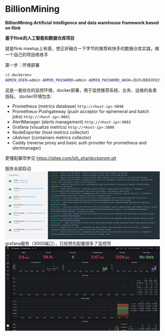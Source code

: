# BillionMining
**BillionMining:Artificial intelligence and data warehouse framework based on flink**

**基于flink的人工智能和数据仓库项目**

就是flink meetup上有感，想正好融合一下字节的推荐和快手的数据仓库实践，做一个自己的项目练练手

第一步：环境部署
```bash
cd dockerenv
ADMIN_USER=admin ADMIN_PASSWORD=admin ADMIN_PASSWORD_HASH=JDJhJDE0JE91S1FrN0Z0VEsyWmhrQVpON1VzdHVLSDkyWHdsN0xNbEZYdnNIZm1pb2d1blg4Y09mL0ZP docker-compose up -d
```
这是一套综合的监控环境，docker部署，用于监控推荐系统、业务、运维的各类指标。
docker环境包含:
* Prometheus (metrics database) `http://<host-ip>:9090`
* Prometheus-Pushgateway (push acceptor for ephemeral and batch jobs) `http://<host-ip>:9091`
* AlertManager (alerts management) `http://<host-ip>:9093`
* Grafana (visualize metrics) `http://<host-ip>:3000`
* NodeExporter (host metrics collector)
* cAdvisor (containers metrics collector)
* Caddy (reverse proxy and basic auth provider for prometheus and alertmanager)
 
更懂配置项参见 https://gitee.com/lzh_sha/dockprom.git

服务全部启动
![img.png](img.png)
grafana服务（3000端口），已经预先配置很多了监控项
![img_1.png](img_1.png)










